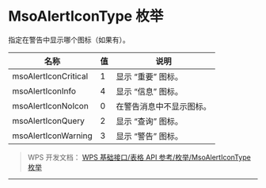 # MsoAlertIconType 枚举

指定在警告中显示哪个图标（如果有）。

| 名称                 | 值  | 说明                     |
|----------------------|-----|--------------------------|
| msoAlertIconCritical | 1   | 显示 “重要” 图标。       |
| msoAlertIconInfo     | 4   | 显示 “信息” 图标。       |
| msoAlertIconNoIcon   | 0   | 在警告消息中不显示图标。 |
| msoAlertIconQuery    | 2   | 显示 “查询” 图标。       |
| msoAlertIconWarning  | 3   | 显示 “警告” 图标。       |

> WPS 开发文档： [WPS 基础接口/表格 API 参考/枚举/MsoAlertIconType 枚举](https://qn.cache.wpscdn.cn/encs/doc/office_v19/topics/WPS%20%E5%9F%BA%E7%A1%80%E6%8E%A5%E5%8F%A3/%E8%A1%A8%E6%A0%BC%20API%20%E5%8F%82%E8%80%83/%E6%9E%9A%E4%B8%BE/MsoAlertIconType%20%E6%9E%9A%E4%B8%BE.html)

------------------------------------------------------------------------
